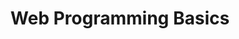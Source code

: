 ---
toc: true
comments: false
layout: post
title: Web Programming Basics
description: Web Programming Basics.
type: hacks
courses: { compsci: {week: 6} }
--- 